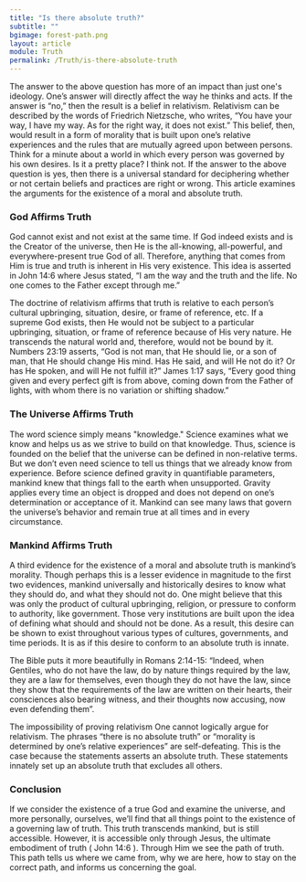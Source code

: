 ```yaml
---
title: "Is there absolute truth?"
subtitle: ""
bgimage: forest-path.png
layout: article
module: Truth
permalink: /Truth/is-there-absolute-truth
---
```


The answer to the above question has more of an impact than just one's ideology. One’s answer will directly affect the way he thinks and acts. If the answer is “no,” then the result is a belief in relativism. Relativism can be described by the words of Friedrich Nietzsche, who writes, “You have your way, I have my way. As for the right way, it does not exist.” This belief, then, would result in a form of morality that is built upon one’s relative experiences and the rules that are mutually agreed upon between persons. Think for a minute about a world in which every person was governed by his own desires. Is it a pretty place? I think not. If the answer to the above question is yes, then there is a universal standard for deciphering whether or not certain beliefs and practices are right or wrong. This article examines the arguments for the existence of a moral and absolute truth.
 
### God Affirms Truth
God cannot exist and not exist at the same time. If God indeed exists and is the Creator of the universe, then He is the all-knowing, all-powerful, and everywhere-present true God of all. Therefore, anything that comes from Him is true and truth is inherent in His very existence. This idea is asserted in John 14:6 where Jesus stated, “I am the way and the truth and the life. No one comes to the Father except through me.”
 
The doctrine of relativism affirms that truth is relative to each person’s cultural upbringing, situation, desire, or frame of reference, etc. If a supreme God exists, then He would not be subject to a particular upbringing, situation, or frame of reference because of His very nature. He transcends the natural world and, therefore, would not be bound by it. Numbers 23:19 asserts, “God is not man, that He should lie, or a son of man, that He should change His mind. Has He said, and will He not do it? Or has He spoken, and will He not fulfill it?” James 1:17 says, “Every good thing given and every perfect gift is from above, coming down from the Father of lights, with whom there is no variation or shifting shadow.”
 
### The Universe Affirms Truth
The word science simply means "knowledge." Science examines what we know and helps us as we strive to build on that knowledge. Thus, science is founded on the belief that the universe can be defined in non-relative terms. But we don’t even need science to tell us things that we already know from experience. Before science defined gravity in quantifiable parameters, mankind knew that things fall to the earth when unsupported. Gravity applies every time an object is dropped and does not depend on one’s determination or acceptance of it. Mankind can see many laws that govern the universe’s behavior and remain true at all times and in every circumstance.
 
### Mankind Affirms Truth
A third evidence for the existence of a moral and absolute truth is mankind’s morality. Though perhaps this is a lesser evidence in magnitude to the first two evidences, mankind universally and historically desires to know what they should do, and what they should not do. One might believe that this was only the product of cultural upbringing, religion, or pressure to conform to authority, like government. Those very institutions are built upon the idea of defining what should and should not be done. As a result, this desire can be shown to exist throughout various types of cultures, governments, and time periods. It is as if this desire to conform to an absolute truth is innate.
 
The Bible puts it more beautifully in Romans 2:14-15: “Indeed, when Gentiles, who do not have the law, do by nature things required by the law, they are a law for themselves, even though they do not have the law, since they show that the requirements of the law are written on their hearts, their consciences also bearing witness, and their thoughts now accusing, now even defending them”.
 
The impossibility of proving relativism
One cannot logically argue for relativism. The phrases “there is no absolute truth” or “morality is determined by one’s relative experiences” are self-defeating. This is the case because the statements asserts an absolute truth. These statements innately set up an absolute truth that excludes all others.
 
### Conclusion
If we consider the existence of a true God and examine the universe, and more personally, ourselves, we’ll find that all things point to the existence of a governing law of truth. This truth transcends mankind, but is still accessible. However, it is accessible only through Jesus, the ultimate embodiment of truth ( John 14:6 ). Through Him we see the path of truth. This path tells us where we came from, why we are here, how to stay on the correct path, and informs us concerning the goal.
​